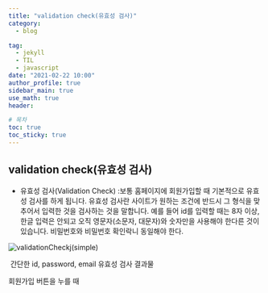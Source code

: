 ```yaml
---
title: "validation check(유효성 검사)"
category:
  - blog

tag:
  - jekyll
  - TIL
  - javascript
date: "2021-02-22 10:00"
author_profile: true
sidebar_main: true
use_math: true
header:

# 목차
toc: true  
toc_sticky: true 
---
```


## validation check(유효성 검사)



* 유효성 검사(Validation Check) :보통 홈페이지에 회원가입할 때 기본적으로 유효성 검사를 하게 됩니다. 유효성 검사란 사이트가 원하는 조건에 반드시 그 형식을 맞추어서 입력한 것을 검사하는 것을 말합니다. 예를 들어 id를 입력할 때는 8자 이상, 한글 입력은 안되고 오직 영문자(소문자, 대문자)와 숫자만을 사용해야 한다른 것이 있습니다. 비밀번호와 비밀번호 확인락니 동일해야 한다. 



![validationCheckj(simple)](/Users/mac/Downloads/validationCheckj(simple).gif)

​                                   간단한 id, password, email 유효성 검사 결과물

회원가입 버튼을 누를 때 

